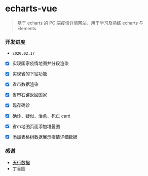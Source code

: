 # echarts-vue

> 基于 echarts 的 PC 端疫情详情网站，用于学习及熟练 echarts 与 Elements

### 开发进度

- `2020.02.17`
- [x] 实现国家疫情地图并分段渲染
- [x] 实现省的下钻功能
- [x] 省市数据渲染
- [x] 省市右键返回国家
- [x] 现存确诊
- [x] 确诊、疑似、治愈、死亡 card
- [x] 省市地图页面添加堆叠图
- [x] 添加表格树数据展示疫情详细数据


### 感谢

- [天行数据](https://www.tianapi.com/apiview/170)
- 丁香园
